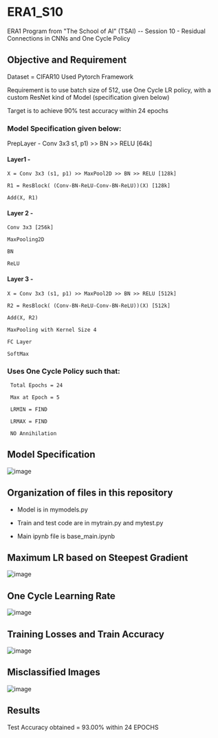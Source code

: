 # ERA1_S10
ERA1 Program from "The School of AI" (TSAI) -- Session 10 - Residual Connections in CNNs and One Cycle Policy

## Objective and Requirement

Dataset = CIFAR10 Used Pytorch Framework

Requirement is to use batch size of 512, use One Cycle LR policy, with a custom ResNet kind of Model (specification given below)

Target is to achieve 90% test accuracy within 24 epochs

  ### Model Specification given below:

  PrepLayer - Conv 3x3 s1, p1) >> BN >> RELU [64k]

  #### Layer1 -

    X = Conv 3x3 (s1, p1) >> MaxPool2D >> BN >> RELU [128k]

    R1 = ResBlock( (Conv-BN-ReLU-Conv-BN-ReLU))(X) [128k]

    Add(X, R1)

  #### Layer 2 -

    Conv 3x3 [256k]

    MaxPooling2D

    BN

    ReLU

  #### Layer 3 -

    X = Conv 3x3 (s1, p1) >> MaxPool2D >> BN >> RELU [512k]

    R2 = ResBlock( (Conv-BN-ReLU-Conv-BN-ReLU))(X) [512k]

    Add(X, R2)

    MaxPooling with Kernel Size 4

    FC Layer

    SoftMax

### Uses One Cycle Policy such that:

     Total Epochs = 24

     Max at Epoch = 5

     LRMIN = FIND

     LRMAX = FIND

     NO Annihilation

## Model Specification

![image](https://github.com/paulsamir2010/ERA1_S8/blob/main/ModelSummary.jpg)

## Organization of files in this repository

- Model is in mymodels.py

- Train and test code are in mytrain.py and mytest.py

- Main ipynb file is base_main.ipynb

## Maximum LR based on Steepest Gradient

![image](https://github.com/paulsamir2010/ERA1_S8/blob/main/MaxLR.jpg)

## One Cycle Learning Rate

![image](https://github.com/paulsamir2010/ERA1_S8/blob/main/OnecycleLR.jpg)

## Training Losses and Train Accuracy

![image](https://github.com/paulsamir2010/ERA1_S8/blob/main/TrainingLossAcc.jpg)

## Misclassified Images

![image](https://github.com/paulsamir2010/ERA1_S8/blob/main/Misclassified.jpg)

## Results

Test Accuracy obtained = 93.00%   within 24 EPOCHS
